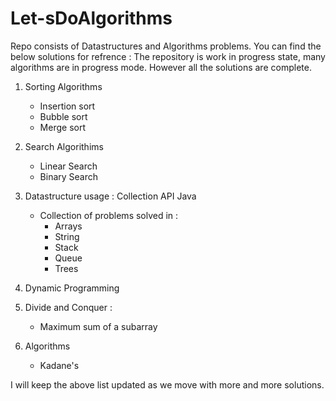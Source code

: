 # Let-sDoAlgorithms

Repo consists of Datastructures and Algorithms problems. You can find the below solutions for refrence :
The repository is work in progress state, many algorithms are in progress mode. However all the solutions are complete.

1. Sorting Algorithms 
   - Insertion sort 
   - Bubble sort
   - Merge sort
   
2. Search Algorithims
   - Linear Search
   - Binary Search
3. Datastructure usage : Collection API Java
   * Collection of problems solved in :
      - Arrays
      - String 
      - Stack
      - Queue
      - Trees
5. Dynamic Programming 
6. Divide and Conquer : 
      - Maximum sum of a subarray

7. Algorithms
      - Kadane's
       


I will keep the above list updated as we move with more and more solutions. 
